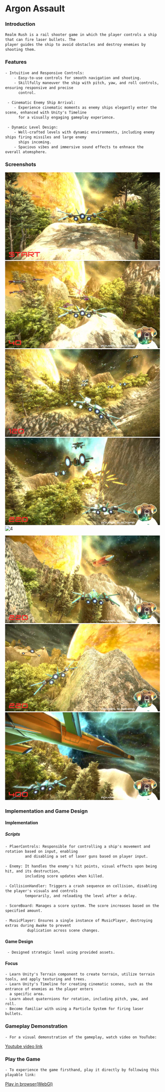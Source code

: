 # Argon Assault

### Introduction
    Realm Rush is a rail shooter game in which the player controls a ship that can fire laser bullets. The 
    player guides the ship to avoid obstacles and destroy enemies by shooting them.

### Features
    - Intuitive and Responsive Controls:
        - Easy-to-use controls for smooth navigation and shooting.
        - Skillfully maneuver the ship with pitch, yaw, and roll controls, ensuring responsive and precise 
          control.
        
     - Cinematic Enemy Ship Arrival:
        - Experience cinematic moments as enemy ships elegantly enter the scene, enhanced with Unity's Timeline
          for a visually engaging gameplay experience.
          
     - Dynamic Level Design: 
        - Well-crafted levels with dynamic environments, including enemy ships firing missiles and large enemy 
          ships incoming.
        - Spacious vibes and immersive sound effects to enhnace the overall atomsphere.
    
### Screenshots

   ![Start](./Screenshots/Start.png)
   ![1](./Screenshots/1.png)
   ![2](./Screenshots/2.png)
   ![3](./Screenshots/3.png)
      ![4](./Screenshots/4.png)

   ![5](./Screenshots/5.png)
   ![6](./Screenshots/6.png)
   ![7](./Screenshots/7.png)

   
### Implementation and Game Design
#### Implementation
##### Scripts
    - PlaerControls: Responsible for controlling a ship's movement and rotation based on input, enabling 
             and disabling a set of laser guns based on player input.
    
    - Enemy: It handles the enemy's hit points, visual effects upon being hit, and its destruction,
             including score updates when killed.
                  
    - CollisionHandler: Triggers a crash sequence on collision, disabling the player's visuals and controls 
             temporarily, and reloading the level after a delay.
             
    - ScoreBoard: Manages a score system. The score increases based on the specified amount.
    
    - MusicPlayer: Ensures a single instance of MusicPlayer, destroying extras during Awake to prevent
              duplication across scene changes.

 
 #### Game Design
     - Designed strategic level using provided assets.
       
#### Focus
    - Learn Unity's Terrain component to create terrain, utilize terrain tools, and apply texturing and trees.
    - Learn Unity's Timeline for creating cinematic scenes, such as the entrance of enemies as the player enters 
      a specific area.
    - Learn about quaternions for rotation, including pitch, yaw, and roll.
    - Become familiar with using a Particle System for firing laser bullets.
    
### Gameplay Demonstration
    - For a visual demonstration of the gameplay, watch video on YouTube:
 [Youtube video link](https://youtu.be/iecopYTLx58)

### Play the Game
    - To experience the game firsthand, play it directly by following this playable link:
[Play in browser(WebGl)](https://rahul-pargi.itch.io/argon-assault)
